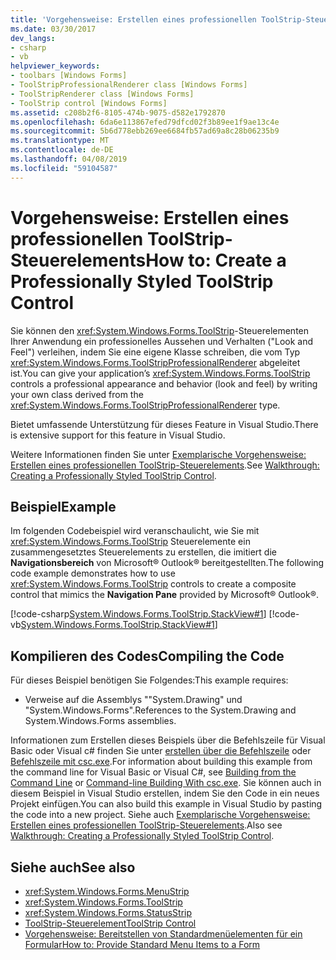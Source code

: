 ```yaml
---
title: 'Vorgehensweise: Erstellen eines professionellen ToolStrip-Steuerelements'
ms.date: 03/30/2017
dev_langs:
- csharp
- vb
helpviewer_keywords:
- toolbars [Windows Forms]
- ToolStripProfessionalRenderer class [Windows Forms]
- ToolStripRenderer class [Windows Forms]
- ToolStrip control [Windows Forms]
ms.assetid: c208b2f6-8105-474b-9075-d582e1792870
ms.openlocfilehash: 6da6e113867efed79dfcd02f3b89ee1f9ae13c4e
ms.sourcegitcommit: 5b6d778ebb269ee6684fb57ad69a8c28b06235b9
ms.translationtype: MT
ms.contentlocale: de-DE
ms.lasthandoff: 04/08/2019
ms.locfileid: "59104587"
---
```

# <a name="how-to-create-a-professionally-styled-toolstrip-control"></a><span data-ttu-id="220a3-102">Vorgehensweise: Erstellen eines professionellen ToolStrip-Steuerelements</span><span class="sxs-lookup"><span data-stu-id="220a3-102">How to: Create a Professionally Styled ToolStrip Control</span></span>
<span data-ttu-id="220a3-103">Sie können den <xref:System.Windows.Forms.ToolStrip>-Steuerelementen Ihrer Anwendung ein professionelles Aussehen und Verhalten ("Look and Feel") verleihen, indem Sie eine eigene Klasse schreiben, die vom Typ <xref:System.Windows.Forms.ToolStripProfessionalRenderer> abgeleitet ist.</span><span class="sxs-lookup"><span data-stu-id="220a3-103">You can give your application’s <xref:System.Windows.Forms.ToolStrip> controls a professional appearance and behavior (look and feel) by writing your own class derived from the <xref:System.Windows.Forms.ToolStripProfessionalRenderer> type.</span></span>  
  
 <span data-ttu-id="220a3-104">Bietet umfassende Unterstützung für dieses Feature in Visual Studio.</span><span class="sxs-lookup"><span data-stu-id="220a3-104">There is extensive support for this feature in Visual Studio.</span></span>  
  
 <span data-ttu-id="220a3-105">Weitere Informationen finden Sie unter [Exemplarische Vorgehensweise: Erstellen eines professionellen ToolStrip-Steuerelements](walkthrough-creating-a-professionally-styled-toolstrip-control.md).</span><span class="sxs-lookup"><span data-stu-id="220a3-105">See [Walkthrough: Creating a Professionally Styled ToolStrip Control](walkthrough-creating-a-professionally-styled-toolstrip-control.md).</span></span>  
  
## <a name="example"></a><span data-ttu-id="220a3-106">Beispiel</span><span class="sxs-lookup"><span data-stu-id="220a3-106">Example</span></span>  
 <span data-ttu-id="220a3-107">Im folgenden Codebeispiel wird veranschaulicht, wie Sie mit <xref:System.Windows.Forms.ToolStrip> Steuerelemente ein zusammengesetztes Steuerelements zu erstellen, die imitiert die **Navigationsbereich** von Microsoft® Outlook® bereitgestellten.</span><span class="sxs-lookup"><span data-stu-id="220a3-107">The following code example demonstrates how to use <xref:System.Windows.Forms.ToolStrip> controls to create a composite control that mimics the **Navigation Pane** provided by Microsoft® Outlook®.</span></span>  
  
 [!code-csharp[System.Windows.Forms.ToolStrip.StackView#1](~/samples/snippets/csharp/VS_Snippets_Winforms/System.Windows.Forms.ToolStrip.StackView/CS/StackView.cs#1)]
 [!code-vb[System.Windows.Forms.ToolStrip.StackView#1](~/samples/snippets/visualbasic/VS_Snippets_Winforms/System.Windows.Forms.ToolStrip.StackView/VB/StackView.vb#1)]  
  
## <a name="compiling-the-code"></a><span data-ttu-id="220a3-108">Kompilieren des Codes</span><span class="sxs-lookup"><span data-stu-id="220a3-108">Compiling the Code</span></span>  
 <span data-ttu-id="220a3-109">Für dieses Beispiel benötigen Sie Folgendes:</span><span class="sxs-lookup"><span data-stu-id="220a3-109">This example requires:</span></span>  
  
-   <span data-ttu-id="220a3-110">Verweise auf die Assemblys ""System.Drawing" und "System.Windows.Forms".</span><span class="sxs-lookup"><span data-stu-id="220a3-110">References to the System.Drawing and System.Windows.Forms assemblies.</span></span>  
  
 <span data-ttu-id="220a3-111">Informationen zum Erstellen dieses Beispiels über die Befehlszeile für Visual Basic oder Visual c# finden Sie unter [erstellen über die Befehlszeile](~/docs/visual-basic/reference/command-line-compiler/building-from-the-command-line.md) oder [Befehlszeile mit csc.exe](~/docs/csharp/language-reference/compiler-options/command-line-building-with-csc-exe.md).</span><span class="sxs-lookup"><span data-stu-id="220a3-111">For information about building this example from the command line for Visual Basic or Visual C#, see [Building from the Command Line](~/docs/visual-basic/reference/command-line-compiler/building-from-the-command-line.md) or [Command-line Building With csc.exe](~/docs/csharp/language-reference/compiler-options/command-line-building-with-csc-exe.md).</span></span> <span data-ttu-id="220a3-112">Sie können auch in diesem Beispiel in Visual Studio erstellen, indem Sie den Code in ein neues Projekt einfügen.</span><span class="sxs-lookup"><span data-stu-id="220a3-112">You can also build this example in Visual Studio by pasting the code into a new project.</span></span>  <span data-ttu-id="220a3-113">Siehe auch [Exemplarische Vorgehensweise: Erstellen eines professionellen ToolStrip-Steuerelements](walkthrough-creating-a-professionally-styled-toolstrip-control.md).</span><span class="sxs-lookup"><span data-stu-id="220a3-113">Also see [Walkthrough: Creating a Professionally Styled ToolStrip Control](walkthrough-creating-a-professionally-styled-toolstrip-control.md).</span></span>  
  
## <a name="see-also"></a><span data-ttu-id="220a3-114">Siehe auch</span><span class="sxs-lookup"><span data-stu-id="220a3-114">See also</span></span>

- <xref:System.Windows.Forms.MenuStrip>
- <xref:System.Windows.Forms.ToolStrip>
- <xref:System.Windows.Forms.StatusStrip>
- [<span data-ttu-id="220a3-115">ToolStrip-Steuerelement</span><span class="sxs-lookup"><span data-stu-id="220a3-115">ToolStrip Control</span></span>](toolstrip-control-windows-forms.md)
- [<span data-ttu-id="220a3-116">Vorgehensweise: Bereitstellen von Standardmenüelementen für ein Formular</span><span class="sxs-lookup"><span data-stu-id="220a3-116">How to: Provide Standard Menu Items to a Form</span></span>](how-to-provide-standard-menu-items-to-a-form.md)
